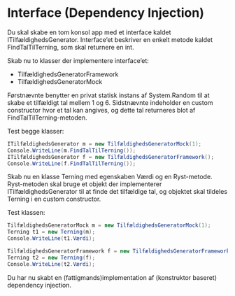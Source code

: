 ﻿# Interface (Dependency Injection)

Du skal skabe en tom konsol app med et interface kaldet ITilfældighedsGenerator. Interface’et beskriver en enkelt metode kaldet FindTalTilTerning, som skal returnere en int.

Skab nu to klasser der implementere interface’et:
* TilfældighedsGeneratorFramework
* TilfældighedsGeneratorMock

Førstnævnte benytter en privat statisk instans af System.Random til at skabe et tilfældigt tal mellem 1 og 6. Sidstnævnte indeholder en custom constructor hvor et tal kan angives, og dette tal returneres blot af FindTalTilTerning-metoden.

Test begge klasser:

```csharp
ITilfældighedsGenerator m = new TilfældighedsGeneratorMock(1);
Console.WriteLine(m.FindTalTilTerning());
ITilfældighedsGenerator f = new TilfældighedsGeneratorFramework();
Console.WriteLine(f.FindTalTilTerning());
```

Skab nu en klasse Terning med egenskaben Værdi og en Ryst-metode. Ryst-metoden skal bruge et objekt der implementerer ITilfældighedsGenerator til at finde det tilfældige tal, og objektet skal tildeles Terning i en custom constructor.

Test klassen:

```csharp
TilfældighedsGeneratorMock m = new TilfældighedsGeneratorMock(1);
Terning t1 = new Terning(m);
Console.WriteLine(t1.Værdi);

TilfældighedsGeneratorFramework f = new TilfældighedsGeneratorFramework();
Terning t2 = new Terning(f);
Console.WriteLine(t2.Værdi);
```

Du har nu skabt en (fattigmands)implementation af (konstruktor baseret) dependency injection.
